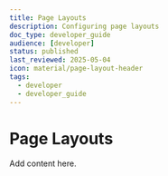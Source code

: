 ```yaml
---
title: Page Layouts
description: Configuring page layouts
doc_type: developer_guide
audience: [developer]
status: published
last_reviewed: 2025-05-04
icon: material/page-layout-header
tags:
  - developer
  - developer_guide
---
```


# Page Layouts

Add content here.
